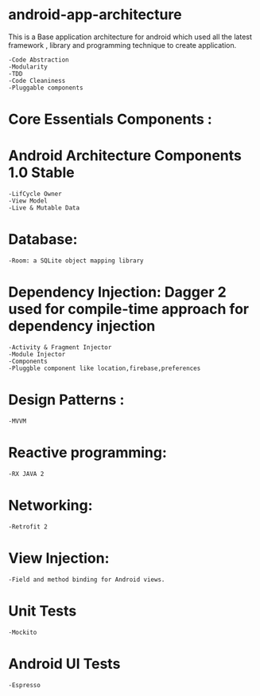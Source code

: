 # android-app-architecture
This is a Base application architecture for android which used all the latest framework , library and programming technique
to create application.

    -Code Abstraction
    -Modularity
    -TDD
    -Code Cleaniness
    -Pluggable components

# Core Essentials Components :

# Android Architecture Components 1.0 Stable

    -LifCycle Owner
    -View Model
    -Live & Mutable Data

# Database:
   
    -Room: a SQLite object mapping library    

# Dependency Injection: Dagger 2 used for compile-time approach for dependency injection

    -Activity & Fragment Injector
    -Module Injector
    -Components    
    -Pluggble component like location,firebase,preferences

# Design Patterns : 

    -MVVM

# Reactive programming: 

    -RX JAVA 2

# Networking: 
   
    -Retrofit 2

# View Injection: 

    -Field and method binding for Android views.
    
# Unit Tests

    -Mockito
    
# Android UI Tests   

    -Espresso
    
